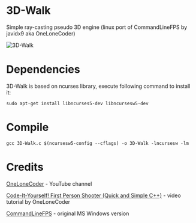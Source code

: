 # 3D-Walk
Simple ray-casting pseudo 3D engine (linux port of CommandLineFPS by javidx9 aka OneLoneCoder)

![3D-Walk](https://github.com/maksimKorzh/3D-Walk/blob/master/3D-Walk.gif)

# Dependencies

  3D-Walk is based on ncurses library, execute following command to install it:
    
    sudo apt-get install libncurses5-dev libncursesw5-dev

# Compile

    gcc 3D-Walk.c $(ncursesw5-config --cflags) -o 3D-Walk -lncursesw -lm

# Credits

[OneLoneCoder](https://www.youtube.com/channel/UC-yuWVUplUJZvieEligKBkA)            -    YouTube channel

[Code-It-Yourself! First Person Shooter (Quick and Simple C++)](https://www.youtube.com/watch?v=xW8skO7MFYw)                       -    video tutorial by OneLoneCoder

[CommandLineFPS](https://github.com/OneLoneCoder/CommandLineFPS)    -    original MS Windows version
